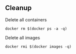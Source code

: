 ## Cleanup
Delete all containers
```
docker rm $(docker ps -a -q)
```
Delete all images
```
docker rmi $(docker images -q)
```